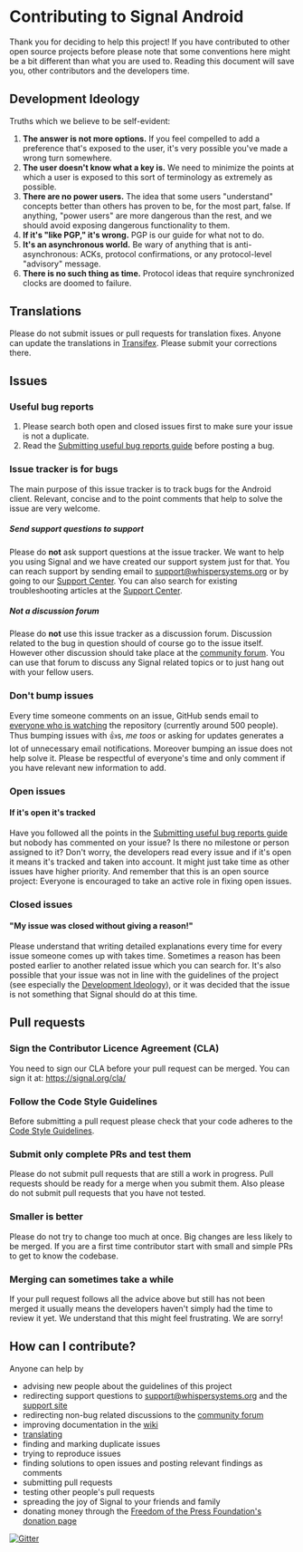 # Contributing to Signal Android

Thank you for deciding to help this project! If you have contributed to other open source projects before please note that some conventions here might be a bit different than what you are used to. Reading this document will save you, other contributors and the developers time.


## Development Ideology

Truths which we believe to be self-evident:

1. **The answer is not more options.**  If you feel compelled to add a preference that's exposed to the user, it's very possible you've made a wrong turn somewhere.
1. **The user doesn't know what a key is.**  We need to minimize the points at which a user is exposed to this sort of terminology as extremely as possible.
1. **There are no power users.** The idea that some users "understand" concepts better than others has proven to be, for the most part, false. If anything, "power users" are more dangerous than the rest, and we should avoid exposing dangerous functionality to them.
1. **If it's "like PGP," it's wrong.**  PGP is our guide for what not to do.
1. **It's an asynchronous world.**  Be wary of anything that is anti-asynchronous: ACKs, protocol confirmations, or any protocol-level "advisory" message.
1. **There is no such thing as time.** Protocol ideas that require synchronized clocks are doomed to failure.


## Translations

Please do not submit issues or pull requests for translation fixes. Anyone can update the translations in [Transifex](https://www.transifex.com/projects/p/signal-android/). Please submit your corrections there.


## Issues

### Useful bug reports
1. Please search both open and closed issues first to make sure your issue is not a duplicate.
1. Read the [Submitting useful bug reports guide](https://github.com/WhisperSystems/Signal-Android/wiki/Submitting-useful-bug-reports) before posting a bug.

### Issue tracker is for bugs
The main purpose of this issue tracker is to track bugs for the Android client. Relevant, concise and to the point comments that help to solve the issue are very welcome.

##### Send support questions to support
Please do **not** ask support questions at the issue tracker. We want to help you using Signal and we have created our support system just for that. You can reach support by sending email to support@whispersystems.org or by going to our [Support Center](https://support.signal.org/). You can also search for existing troubleshooting articles at the [Support Center](https://support.signal.org/).

##### Not a discussion forum
Please do **not** use this issue tracker as a discussion forum. Discussion related to the bug in question should of course go to the issue itself. However other discussion should take place at the [community forum](https://whispersystems.discoursehosting.net). You can use that forum to discuss any Signal related topics or to just hang out with your fellow users.

### Don't bump issues
Every time someone comments on an issue, GitHub sends email to [everyone who is watching](https://github.com/WhisperSystems/Signal-Android/watchers) the repository (currently around 500 people). Thus bumping issues with :+1:s, _me toos_ or asking for updates generates a lot of unnecessary email notifications. Moreover bumping an issue does not help solve it. Please be respectful of everyone's time and only comment if you have relevant new information to add.

### Open issues

#### If it's open it's tracked
Have you followed all the points in the [Submitting useful bug reports guide](https://github.com/WhisperSystems/Signal-Android/wiki/Submitting-useful-bug-reports) but nobody has commented on your issue? Is there no milestone or person assigned to it? Don't worry, the developers read every issue and if it's open it means it's tracked and taken into account. It might just take time as other issues have higher priority. And remember that this is an open source project: Everyone is encouraged to take an active role in fixing open issues.

### Closed issues

#### "My issue was closed without giving a reason!"
Please understand that writing detailed explanations every time for every issue someone comes up with takes time. Sometimes a reason has been posted earlier to another related issue which you can search for. It's also possible that your issue was not in line with the guidelines of the project (see especially the [Development Ideology](https://github.com/WhisperSystems/Signal-Android/blob/master/CONTRIBUTING.md#development-ideology)), or it was decided that the issue is not something that Signal should do at this time.


## Pull requests

### Sign the Contributor Licence Agreement (CLA)
You need to sign our CLA before your pull request can be merged. You can sign it at: https://signal.org/cla/

### Follow the Code Style Guidelines
Before submitting a pull request please check that your code adheres to the [Code Style Guidelines](https://github.com/WhisperSystems/Signal-Android/wiki/Code-Style-Guidelines).

### Submit only complete PRs and test them
Please do not submit pull requests that are still a work in progress. Pull requests should be ready for a merge when you submit them. Also please do not submit pull requests that you have not tested.

### Smaller is better
Please do not try to change too much at once. Big changes are less likely to be merged. If you are a first time contributor start with small and simple PRs to get to know the codebase.

### Merging can sometimes take a while
If your pull request follows all the advice above but still has not been merged it usually means the developers haven't simply had the time to review it yet. We understand that this might feel frustrating. We are sorry!

## How can I contribute?
Anyone can help by
- advising new people about the guidelines of this project
 - redirecting support questions to support@whispersystems.org and the [support site](https://support.signal.org/)
 - redirecting non-bug related discussions to the [community forum](https://whispersystems.discoursehosting.net)
- improving documentation in the [wiki](https://github.com/WhisperSystems/Signal-Android/wiki)
- [translating](https://www.transifex.com/projects/p/signal-android/)
- finding and marking duplicate issues
- trying to reproduce issues
- finding solutions to open issues and posting relevant findings as comments
- submitting pull requests
- testing other people's pull requests
- spreading the joy of Signal to your friends and family
- donating money through the [Freedom of the Press Foundation's donation page](https://freedom.press/crowdfunding/signal/)

[![Gitter](https://badges.gitter.im/Join%20Chat.svg)](https://gitter.im/WhisperSystems/Signal-Android?utm_source=badge&utm_medium=badge&utm_campaign=pr-badge)

